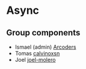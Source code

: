 # Async

## Group components

- Ismael (admin) [Arcoders](https://github/arcoders)
- Tomas [calvinoxsn](https://github.com/calvinoxsn)
- Joel [joel-molero](https://github.com/joel-molero)

